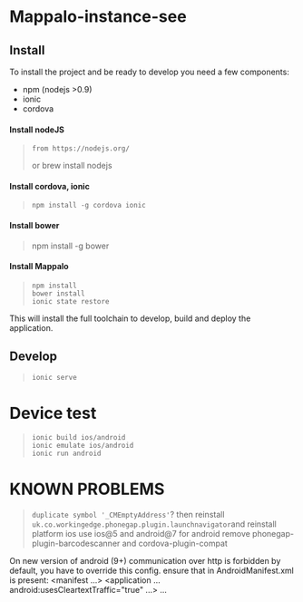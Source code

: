 # Mappalo-instance-see

## Install

To install the project and be ready to develop you need a few components:

- npm (nodejs >0.9)
- ionic
- cordova

#### Install nodeJS

>     from https://nodejs.org/
>
> or
> brew install nodejs

#### Install cordova, ionic

>     npm install -g cordova ionic

#### Install bower

> npm install -g bower

#### Install Mappalo

>     npm install
>     bower install
>     ionic state restore

This will install the full toolchain to develop, build and deploy the application.

## Develop

>     ionic serve

# Device test

>     ionic build ios/android
>     ionic emulate ios/android
>     ionic run android

# KNOWN PROBLEMS

> `duplicate symbol '_CMEmptyAddress'`? then reinstall `uk.co.workingedge.phonegap.plugin.launchnavigator`and reinstall platform ios
> use ios@5 and android@7
> for android remove phonegap-plugin-barcodescanner and cordova-plugin-compat

On new version of android (9+) communication over http is forbidden by default, you have to override this config.
ensure that in AndroidManifest.xml is present:
<manifest ...>
    <uses-permission android:name="android.permission.INTERNET" />
    <application
        ...
        android:usesCleartextTraffic="true"
        ...>
        ...
    </application>
</manifest>
